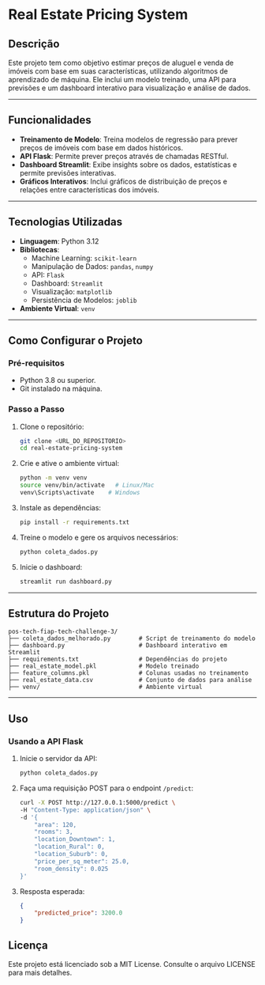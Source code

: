 # Real Estate Pricing System

## Descrição
Este projeto tem como objetivo estimar preços de aluguel e venda de imóveis com base em suas características, utilizando algoritmos de aprendizado de máquina. Ele inclui um modelo treinado, uma API para previsões e um dashboard interativo para visualização e análise de dados.

---

## Funcionalidades
- **Treinamento de Modelo**: Treina modelos de regressão para prever preços de imóveis com base em dados históricos.
- **API Flask**: Permite prever preços através de chamadas RESTful.
- **Dashboard Streamlit**: Exibe insights sobre os dados, estatísticas e permite previsões interativas.
- **Gráficos Interativos**: Inclui gráficos de distribuição de preços e relações entre características dos imóveis.

---

## Tecnologias Utilizadas
- **Linguagem**: Python 3.12
- **Bibliotecas**:
  - Machine Learning: `scikit-learn`
  - Manipulação de Dados: `pandas`, `numpy`
  - API: `Flask`
  - Dashboard: `Streamlit`
  - Visualização: `matplotlib`
  - Persistência de Modelos: `joblib`
- **Ambiente Virtual**: `venv`

---

## Como Configurar o Projeto

### Pré-requisitos
- Python 3.8 ou superior.
- Git instalado na máquina.

### Passo a Passo

1. Clone o repositório:
   ```bash
   git clone <URL_DO_REPOSITORIO>
   cd real-estate-pricing-system
   ```

2. Crie e ative o ambiente virtual:
   ```bash
   python -m venv venv
   source venv/bin/activate   # Linux/Mac
   venv\Scripts\activate    # Windows
   ```

3. Instale as dependências:
   ```bash
   pip install -r requirements.txt
   ```

4. Treine o modelo e gere os arquivos necessários:
   ```bash
   python coleta_dados.py
   ```

5. Inicie o dashboard:
   ```bash
   streamlit run dashboard.py
   ```

---

## Estrutura do Projeto
```
pos-tech-fiap-tech-challenge-3/
├── coleta_dados_melhorado.py        # Script de treinamento do modelo
├── dashboard.py                     # Dashboard interativo em Streamlit
├── requirements.txt                 # Dependências do projeto
├── real_estate_model.pkl            # Modelo treinado
├── feature_columns.pkl              # Colunas usadas no treinamento
├── real_estate_data.csv             # Conjunto de dados para análise
├── venv/                            # Ambiente virtual
```

---

## Uso

### Usando a API Flask

1. Inicie o servidor da API:
   ```bash
   python coleta_dados.py
   ```

2. Faça uma requisição POST para o endpoint `/predict`:
   ```bash
   curl -X POST http://127.0.0.1:5000/predict \
   -H "Content-Type: application/json" \
   -d '{
       "area": 120,
       "rooms": 3,
       "location_Downtown": 1,
       "location_Rural": 0,
       "location_Suburb": 0,
       "price_per_sq_meter": 25.0,
       "room_density": 0.025
   }'
   ```

3. Resposta esperada:
   ```json
   {
       "predicted_price": 3200.0
   }
   ```

## Licença
Este projeto está licenciado sob a MIT License. Consulte o arquivo LICENSE para mais detalhes.

